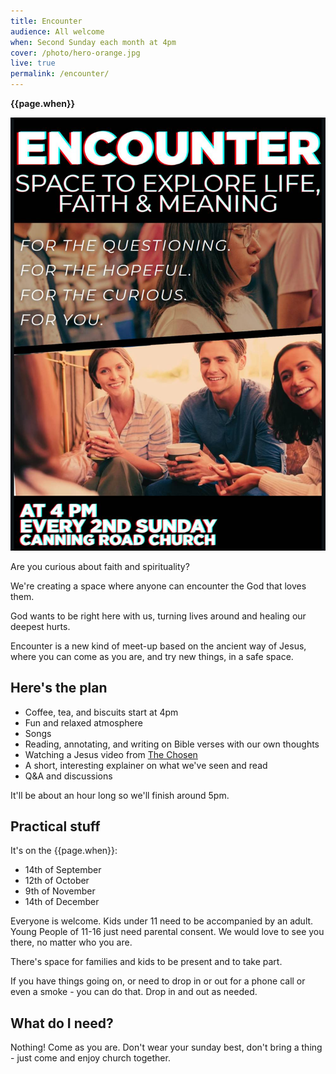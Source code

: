 ```yaml
---
title: Encounter
audience: All welcome
when: Second Sunday each month at 4pm
cover: /photo/hero-orange.jpg
live: true
permalink: /encounter/
---
```


**{{page.when}}**

![Encounter Poster](/photo/encounter-4-web.jpg)

Are you curious about faith and spirituality?

We're creating a space where anyone can encounter the God that loves them. 

God wants to be right here with us, turning lives around and healing our deepest hurts.

Encounter is a new kind of meet-up based on the ancient way of Jesus, where you can come as you are, and try new things, in a safe space.

## Here's the plan

 + Coffee, tea, and biscuits start at 4pm
 + Fun and relaxed atmosphere
 + Songs
 + Reading, annotating, and writing on Bible verses with our own thoughts
 + Watching a Jesus video from [The Chosen][tc]
 + A short, interesting explainer on what we've seen and read
 + Q&A and discussions
 
[tc]: https://watch.thechosen.tv/

It'll be about an hour long so we'll finish around 5pm.

## Practical stuff

It's on the {{page.when}}:

 + 14th of September
 + 12th of October
 + 9th of November
 + 14th of December

Everyone is welcome. Kids under 11 need to be accompanied by an adult. Young People of 11-16 just need parental consent. We would love to see you there, no matter who you are.

There's space for families and kids to be present and to take part.

If you have things going on, or need to drop in or out for a phone call or even a smoke - you can do that. Drop in and out as needed. 

## What do I need?

Nothing! Come as you are. Don't wear your sunday best, don't bring a thing - just come and enjoy church together.
